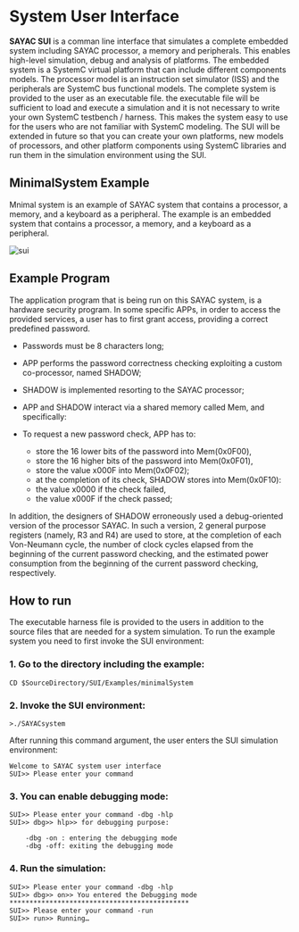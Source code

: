 # System User Interface
**SAYAC SUI** is a comman line interface that simulates a complete embedded system including SAYAC processor, a memory and peripherals. This enables high-level simulation, debug and analysis of platforms. The embedded system is a SystemC virtual platform that can include different components models. The processor model is an instruction set simulator (ISS) and the peripherals are SystemC bus functional models. The complete system is provided to the user as an executable file. the executable file will be sufficient to load and execute a simulation and it is not necessary to write your own SystemC testbench / harness. This makes the system easy to use for the users who are not familiar with SystemC modeling. The SUI will be extended in future so that you can create your own platforms, new models of processors, and other platform components using SystemC libraries and run them in the simulation environment using the SUI. 


## MinimalSystem Example
Mnimal system is an example of SAYAC system that contains a processor, a memory, and a keyboard as a peripheral. The example is an embedded system that contains a processor, a memory, and a keyboard as a peripheral. 

![sui](https://user-images.githubusercontent.com/82899079/183257253-7d58b119-67ec-479e-9fe0-11bf7e99b0a0.jpg)

## Example Program
The application program that is being run on this SAYAC system, is a hardware security program.
In some specific APPs, in order to access the provided services, a user has to first grant access, providing a correct predefined password. 
 * Passwords must be 8 characters long;
 * APP performs the password correctness checking exploiting a custom co-processor, named SHADOW;
 * SHADOW is implemented resorting to the SAYAC processor;
 * APP and SHADOW interact via a shared memory called Mem, and specifically:
 * To request a new password check, APP has to:

    * store the 16 lower bits of the password into Mem(0x0F00),
    * store the 16 higher bits of the password into Mem(0x0F01),
    * store the value x000F into Mem(0x0F02);
    * at the completion of its check, SHADOW stores into Mem(0x0F10):
     * the value x0000 if the check failed,
     * the value x000F if the check passed;

In addition, the designers of SHADOW erroneously used a debug-oriented version of the processor SAYAC. In such a version, 2 general purpose registers (namely, R3 and R4) are used to store, at the completion of each Von-Neumann cycle, the number of clock cycles elapsed from the beginning of the current password checking, and the estimated power consumption from the beginning of the current password checking, respectively.

## How to run 
The executable harness file is provided to the users in addition to the source files that are needed for a system simulation. To run the example system you need to first invoke the SUI environment:

### 1. Go to the directory including the example:
```
CD $SourceDirectory/SUI/Examples/minimalSystem
```
### 2. Invoke the SUI environment:
```
>./SAYACsystem
```
After running this command argument, the user enters the SUI simulation environment:
```
Welcome to SAYAC system user interface
SUI>> Please enter your command
```
### 3. You can enable debugging mode:
```
SUI>> Please enter your command -dbg -hlp
SUI>> dbg>> hlp>> for debugging purpose:

	-dbg -on : entering the debugging mode
	-dbg -off: exiting the debugging mode

```
### 4. Run the simulation:
```
SUI>> Please enter your command -dbg -hlp
SUI>> dbg>> on>> You entered the Debugging mode
*********************************************
SUI>> Please enter your command -run
SUI>> run>> Running…

```

